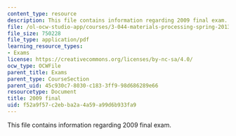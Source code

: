 ```yaml
---
content_type: resource
description: This file contains information regarding 2009 final exam.
file: /ol-ocw-studio-app/courses/3-044-materials-processing-spring-2013/f52a9f57c2ebba2a4a59a99d6b933fa9_MIT3_044S13_2009final.pdf
file_size: 750228
file_type: application/pdf
learning_resource_types:
- Exams
license: https://creativecommons.org/licenses/by-nc-sa/4.0/
ocw_type: OCWFile
parent_title: Exams
parent_type: CourseSection
parent_uid: 45c930c7-8030-c183-3ff9-98d686289e66
resourcetype: Document
title: 2009 final
uid: f52a9f57-c2eb-ba2a-4a59-a99d6b933fa9
---
```

This file contains information regarding 2009 final exam.